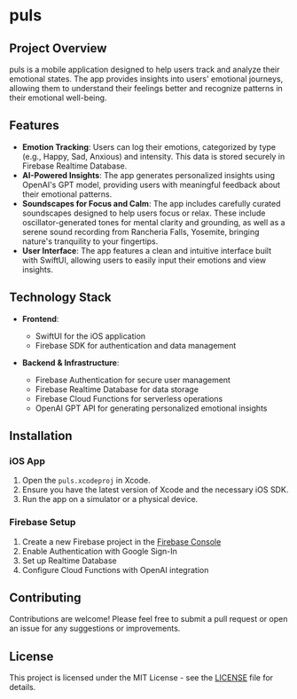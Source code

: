 # puls

## Project Overview

puls is a mobile application designed to help users track and analyze their emotional states. The app provides insights into users' emotional journeys, allowing them to understand their feelings better and recognize patterns in their emotional well-being.

## Features

- **Emotion Tracking**: Users can log their emotions, categorized by type (e.g., Happy, Sad, Anxious) and intensity. This data is stored securely in Firebase Realtime Database.
- **AI-Powered Insights**: The app generates personalized insights using OpenAI's GPT model, providing users with meaningful feedback about their emotional patterns.
- **Soundscapes for Focus and Calm**: The app includes carefully curated soundscapes designed to help users focus or relax. These include oscillator-generated tones for mental clarity and grounding, as well as a serene sound recording from Rancheria Falls, Yosemite, bringing nature's tranquility to your fingertips.
- **User Interface**: The app features a clean and intuitive interface built with SwiftUI, allowing users to easily input their emotions and view insights.

## Technology Stack

- **Frontend**: 
  - SwiftUI for the iOS application
  - Firebase SDK for authentication and data management

- **Backend & Infrastructure**: 
  - Firebase Authentication for secure user management
  - Firebase Realtime Database for data storage
  - Firebase Cloud Functions for serverless operations
  - OpenAI GPT API for generating personalized emotional insights

## Installation

### iOS App

1. Open the `puls.xcodeproj` in Xcode.
2. Ensure you have the latest version of Xcode and the necessary iOS SDK.
3. Run the app on a simulator or a physical device.

### Firebase Setup

1. Create a new Firebase project in the [Firebase Console](https://console.firebase.google.com)
2. Enable Authentication with Google Sign-In
3. Set up Realtime Database
4. Configure Cloud Functions with OpenAI integration

## Contributing

Contributions are welcome! Please feel free to submit a pull request or open an issue for any suggestions or improvements.

## License

This project is licensed under the MIT License - see the [LICENSE](LICENSE) file for details.